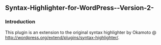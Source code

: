 Syntax-Highlighter-for-WordPress--Version-2-
---------------------------------------------

### Introduction ###
This plugin is an extension to the original syntax highlighter by Okamoto @ http://wordpress.org/extend/plugins/syntax-highlighter/. 
